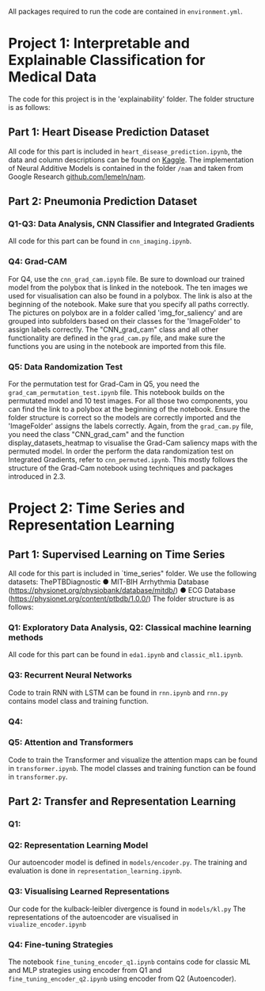 All packages required to run the code are contained in `environment.yml`.  

# Project 1: Interpretable and Explainable Classification for Medical Data
The code for this project is in the 'explainability' folder. The folder structure is as follows:
## Part 1: Heart Disease Prediction Dataset
All code for this part is included in `heart_disease_prediction.ipynb`, the data and column descriptions can be found on [Kaggle](https://www.kaggle.com/datasets/fedesoriano/heart-failure-prediction/data). The implementation of Neural Additive Models is contained in the folder `/nam` and taken from Google Research [github.com/lemeln/nam](https://github.com/lemeln/nam).

## Part 2: Pneumonia Prediction Dataset

### Q1-Q3: Data Analysis, CNN Classifier and Integrated Gradients
All code for this part can be found in `cnn_imaging.ipynb`.

### Q4: Grad-CAM
For Q4, use the `cnn_grad_cam.ipynb` file. Be sure to download our trained model from the polybox that is linked in the notebook. The ten images we used for visualisation can also be found in a polybox. The link is also at the beginning of the notebook. Make sure that you specify all paths correctly. The pictures on polybox are in a folder called 'img_for_saliency' and are grouped into subfolders based on their classes for the 'ImageFolder' to assign labels correctly.
The "CNN_grad_cam" class and all other functionality are defined in the `grad_cam.py` file, and make sure the functions you are using in the notebook are imported from this file.

### Q5: Data Randomization Test
For the permutation test for Grad-Cam in Q5, you need the `grad_cam_permutation_test.ipynb` file. This notebook builds on the permutated model and 10 test images. For all those two components, you can find the link to a polybox at the beginning of the notebook. Ensure the folder structure is correct so the models are correctly imported and the 'ImageFolder' assigns the labels correctly. Again, from the `grad_cam.py` file, you need the class "CNN_grad_cam" and the function display_datasets_heatmap to visualise the Grad-Cam saliency maps with the permuted model. In order the perform the data randomization test on Integrated Gradients, refer to `cnn_permuted.ipynb`. This mostly follows the structure of the Grad-Cam notebook using techniques and packages introduced in 2.3.

# Project 2: Time Series and Representation Learning

## Part 1: Supervised Learning on Time Series 
All code for this part is included in `time_series" folder. We use the following datasets:
ThePTBDiagnostic 
● MIT-BIH Arrhythmia Database (https://physionet.org/physiobank/database/mitdb/)
● ECG Database (https://physionet.org/content/ptbdb/1.0.0/)
The folder structure is as follows:

### Q1: Exploratory Data Analysis, Q2: Classical machine learning methods
All code for this part can be found in `eda1.ipynb` and `classic_ml1.ipynb`.


### Q3: Recurrent Neural Networks
Code to train RNN with LSTM can be found in `rnn.ipynb` and `rnn.py` contains model class and training function.

### Q4:

### Q5: Attention and Transformers
Code to train the Transformer and visualize the attention maps can be found in `transformer.ipynb`. The model classes and training function can be found in `transformer.py`.

## Part 2: Transfer and Representation Learning

### Q1:

###  Q2: Representation Learning Model 
Our autoencoder model is defined in `models/encoder.py`. The training and evaluation is done in `representation_learning.ipynb`.


### Q3: Visualising Learned Representations 
Our code for the kulback-leibler divergence is found in `models/kl.py`
The representations of the autoencoder are visualised in `viualize_encoder.ipynb`

### Q4: Fine-tuning Strategies
The notebook `fine_tuning_encoder_q1.ipynb` contains code for classic ML and MLP strategies using encoder from Q1 and `fine_tuning_encoder_q2.ipynb` using encoder from Q2 (Autoencoder). 